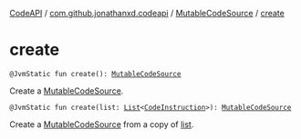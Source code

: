 [CodeAPI](../../index.md) / [com.github.jonathanxd.codeapi](../index.md) / [MutableCodeSource](index.md) / [create](.)

# create

`@JvmStatic fun create(): `[`MutableCodeSource`](index.md)

Create a [MutableCodeSource](index.md).

`@JvmStatic fun create(list: `[`List`](https://kotlinlang.org/api/latest/jvm/stdlib/kotlin.collections/-list/index.html)`<`[`CodeInstruction`](../-code-instruction.md)`>): `[`MutableCodeSource`](index.md)

Create a [MutableCodeSource](index.md) from a copy of [list](create.md#com.github.jonathanxd.codeapi.MutableCodeSource.Companion$create(kotlin.collections.List((com.github.jonathanxd.codeapi.CodeInstruction)))/list).

